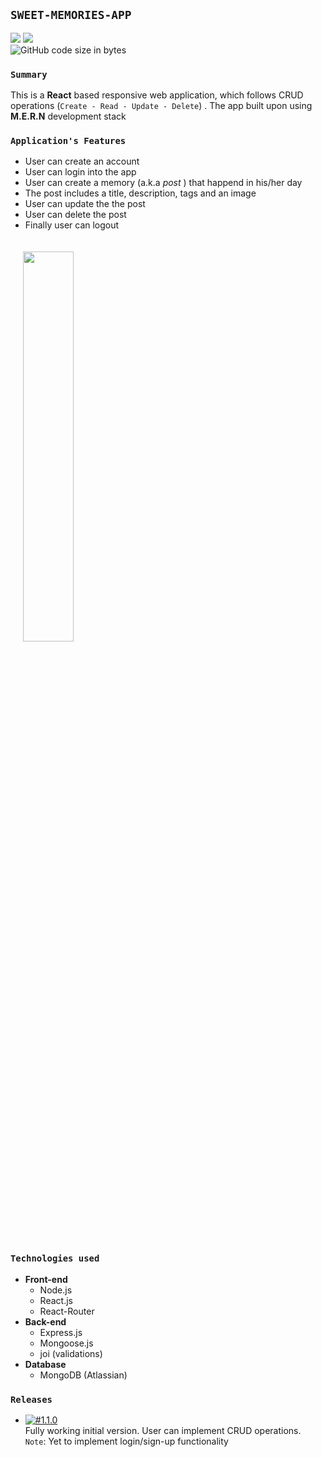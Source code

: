 ## **`SWEET-MEMORIES-APP`**

<!-- [![Netlify Status](https://api.netlify.com/api/v1/badges/628ed010-ca14-4d49-8b01-004c483c0b40/deploy-status)](https://app.netlify.com/sites/sweet-memories-app/deploys) -->

![](https://www.code-inspector.com/project/17302/score/svg)
![](https://www.code-inspector.com/project/17302/status/svg)<br />
![GitHub code size in bytes](https://img.shields.io/github/languages/code-size/phanison898/sweet-memories-mern-stack-app?style=flat-square)

>

### **`Summary`**

This is a **React** based responsive web application, which follows CRUD operations (`Create - Read - Update - Delete`) . The app built upon using **M.E.R.N** development stack

>

### **`Application's Features`**

- User can create an account
- User can login into the app
- User can create a memory (a.k.a _post_ ) that happend in his/her day
- The post includes a title, description, tags and an image
- User can update the the post
- User can delete the post
- Finally user can logout

<img src="https://phanison898.github.io/images/sweet-memories/sweet-memories-app-preview.PNG" style="width:40%;height:inherit;padding:20px" />

>

### **`Technologies used`**

- **Front-end**
  - Node.js
  - React.js
  - React-Router
- **Back-end**
  - Express.js
  - Mongoose.js
  - joi (validations)
- **Database**
  - MongoDB (Atlassian)

>

### **`Releases`**

- [![#1.1.0](https://img.shields.io/badge/version-1.0.0-green.svg?style=flat-square&logo=appveyor)](https://github.com/phanison898/sweet-memories-app/archive/v1.1.0.zip "crud model") <br /> Fully working initial version. User can implement CRUD operations. <br /> `Note`: Yet to implement login/sign-up functionality

>
